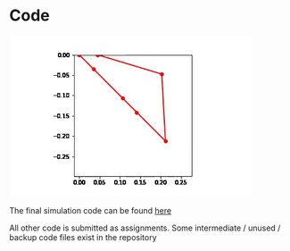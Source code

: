 # Code
![](Images/FINALFLAPgif.gif)

The final simulation code can be found [here](https://github.com/biodegradablerobotics/biodegradablerobotics.github.io/blob/main/Code/Simulation.ipynb)

All other code is submitted as assignments. Some intermediate / unused / backup code files exist in the repository
